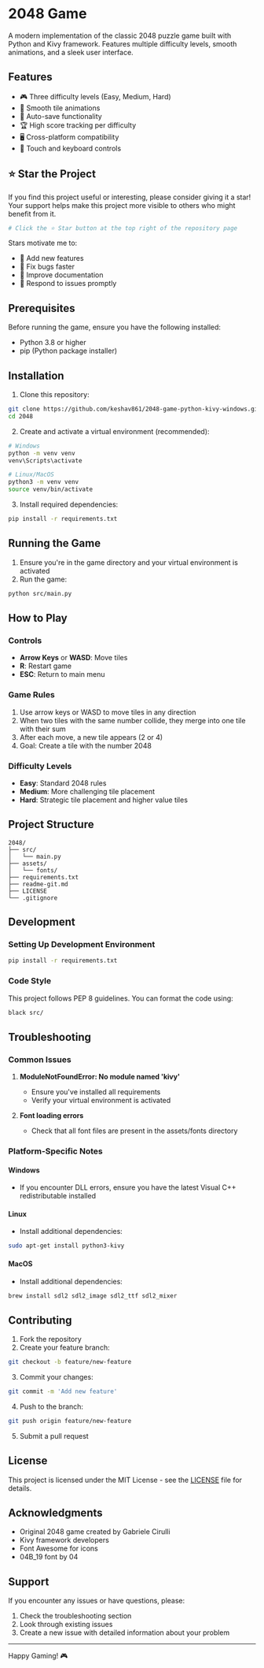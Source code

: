 # 2048 Game

A modern implementation of the classic 2048 puzzle game built with Python and Kivy framework. Features multiple difficulty levels, smooth animations, and a sleek user interface.

## Features

- 🎮 Three difficulty levels (Easy, Medium, Hard)
- 🎯 Smooth tile animations
- 💾 Auto-save functionality
- 🏆 High score tracking per difficulty
- 🖥️ Cross-platform compatibility
- 📱 Touch and keyboard controls

## ⭐ Star the Project

If you find this project useful or interesting, please consider giving it a star! Your support helps make this project more visible to others who might benefit from it.

```bash
# Click the ⭐ Star button at the top right of the repository page
```

Stars motivate me to:
- 🚀 Add new features
- 🐛 Fix bugs faster
- 📝 Improve documentation
- 🤝 Respond to issues promptly

## Prerequisites

Before running the game, ensure you have the following installed:
- Python 3.8 or higher
- pip (Python package installer)

## Installation

1. Clone this repository:
```bash
git clone https://github.com/keshav861/2048-game-python-kivy-windows.git
cd 2048
```

2. Create and activate a virtual environment (recommended):
```bash
# Windows
python -m venv venv
venv\Scripts\activate

# Linux/MacOS
python3 -m venv venv
source venv/bin/activate
```

3. Install required dependencies:
```bash
pip install -r requirements.txt
```

## Running the Game

1. Ensure you're in the game directory and your virtual environment is activated
2. Run the game:
```bash
python src/main.py
```

## How to Play

### Controls
- **Arrow Keys** or **WASD**: Move tiles
- **R**: Restart game
- **ESC**: Return to main menu

### Game Rules
1. Use arrow keys or WASD to move tiles in any direction
2. When two tiles with the same number collide, they merge into one tile with their sum
3. After each move, a new tile appears (2 or 4)
4. Goal: Create a tile with the number 2048

### Difficulty Levels
- **Easy**: Standard 2048 rules
- **Medium**: More challenging tile placement
- **Hard**: Strategic tile placement and higher value tiles

## Project Structure
```
2048/
├── src/
│   └── main.py
├── assets/
│   └── fonts/
├── requirements.txt
├── readme-git.md
├── LICENSE
└── .gitignore
```

## Development

### Setting Up Development Environment
```bash
pip install -r requirements.txt
```

### Code Style
This project follows PEP 8 guidelines. You can format the code using:
```bash
black src/
```

## Troubleshooting

### Common Issues
1. **ModuleNotFoundError: No module named 'kivy'**
   - Ensure you've installed all requirements
   - Verify your virtual environment is activated

2. **Font loading errors**
   - Check that all font files are present in the assets/fonts directory

### Platform-Specific Notes

#### Windows
- If you encounter DLL errors, ensure you have the latest Visual C++ redistributable installed

#### Linux
- Install additional dependencies:
```bash
sudo apt-get install python3-kivy
```

#### MacOS
- Install additional dependencies:
```bash
brew install sdl2 sdl2_image sdl2_ttf sdl2_mixer
```

## Contributing

1. Fork the repository
2. Create your feature branch:
```bash
git checkout -b feature/new-feature
```
3. Commit your changes:
```bash
git commit -m 'Add new feature'
```
4. Push to the branch:
```bash
git push origin feature/new-feature
```
5. Submit a pull request

## License

This project is licensed under the MIT License - see the [LICENSE](LICENSE) file for details.

## Acknowledgments

- Original 2048 game created by Gabriele Cirulli
- Kivy framework developers
- Font Awesome for icons
- 04B_19 font by 04

## Support

If you encounter any issues or have questions, please:
1. Check the troubleshooting section
2. Look through existing issues
3. Create a new issue with detailed information about your problem

---
Happy Gaming! 🎮
